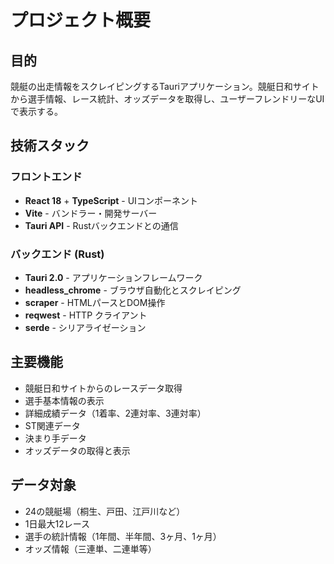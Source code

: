 # プロジェクト概要

## 目的
競艇の出走情報をスクレイピングするTauriアプリケーション。競艇日和サイトから選手情報、レース統計、オッズデータを取得し、ユーザーフレンドリーなUIで表示する。

## 技術スタック

### フロントエンド
- **React 18** + **TypeScript** - UIコンポーネント
- **Vite** - バンドラー・開発サーバー
- **Tauri API** - Rustバックエンドとの通信

### バックエンド (Rust)
- **Tauri 2.0** - アプリケーションフレームワーク
- **headless_chrome** - ブラウザ自動化とスクレイピング
- **scraper** - HTMLパースとDOM操作
- **reqwest** - HTTP クライアント
- **serde** - シリアライゼーション

## 主要機能
- 競艇日和サイトからのレースデータ取得
- 選手基本情報の表示
- 詳細成績データ（1着率、2連対率、3連対率）
- ST関連データ
- 決まり手データ
- オッズデータの取得と表示

## データ対象
- 24の競艇場（桐生、戸田、江戸川など）
- 1日最大12レース
- 選手の統計情報（1年間、半年間、3ヶ月、1ヶ月）
- オッズ情報（三連単、二連単等）